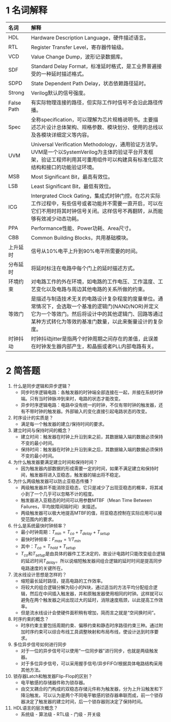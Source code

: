# 1 名词解释

| 名词 | 解释 |
| :--- | :--- |
| HDL | Hardware Description Language，硬件描述语言。 |
| RTL | Register Transfer Level，寄存器传输级。 |
| VCD | Value Change Dump，波形记录数据库。 |
| SDF | Standard Delay Format，标准延时格式，是工业界普遍接受的一种延时描述格式。 |
| SDPD | State Dependent Path Delay，状态依赖路径延时。 |
| Strong | Verilog默认的信号强度。 |
| False Path | 有实际物理连接的路径，但实际工作时信号不会沿此路径传播。 |
| Spec | 全称specification，可以理解为芯片规格说明书。主要描述芯片设计总体架构、规格参数、模块划分、使用的总线以及各模块详细定义等内容。 |
| UVM | Universal Verification Methodology，通用验证方法学。UVM是一个以SystemVerilog为主体的验证平台开发框架，验证工程师利用其可重用组件可以构建具有标准化层次结构和接口的功能验证环境。 |
| MSB | Most Significant Bit，最高有效位。 |
| LSB | Least Significant Bit，最低有效位。 |
| ICG | Intergrated Clock Gating，集成式时钟门控。在芯片实际工作过程中，有些信号或者功能并不需要一直开启，可以在它们不用时将其时钟信号关闭。这样信号不再翻转，从而能够有效减少动态功耗。 |
| PPA | Performance性能、Power功耗、Area尺寸。 |
| CBB | Common Building Blocks，共用基础模块。 |
| 上升延时 | 信号从10%电平上升到90%电平所需要的时间。 |
| 分布延时 | 将延时标注在电路中每个门上的延时描述方式。 |
| 环境约束 | 对电路工作的外在环境，如电路的工作电压、工作温度、工艺变化以及电路与周边其他电路的关系所做的约束。 |
| 等效门 | 是描述与制造技术无关的电路设计复杂程度的度量单位。通常情况下，会选取一个基准的逻辑门(NAND/NOR)并定义它为一个等效门。然后将设计中的其他逻辑门、回路等通过某种方式转化为等效的基准门数量，以此来衡量设计的复杂度。 |
| 时钟抖动 | 时钟抖动jitter是指两个时钟周期之间存在的差值，此误差在时钟发生器内部产生，和晶振或者PLL内部电路有关。 |

# 2 简答题

1. 什么是同步逻辑和异步逻辑？
	- 同步时序逻辑电路：各触发器的时钟端全部连接在一起，并接在系统时钟端。只有当时钟脉冲到来时，电路的状态才能改变。
	- 异步时序逻辑电路：电路中没有统一的时钟，不仅有带时钟的触发器，还有不带时钟的触发器。外部输入的变化直接引起电路状态的改变。
2. 时序设计的实质是？
	- 满足每一个触发器的建立/保持时间的要求。
3. 建立时间与保持时间的概念？
	- 建立时间：触发器在时钟上升沿到来之前，其数据输入端的数据必须保持不变的最小时间。
	- 保持时间：触发器在时钟上升沿到来之后，其数据输入端的数据必须保持不变的最小时间。
4. 为什么触发器要满足建立时间和保持时间？
	- 因为触发器内部数据的形成需要一定的时间，如果不满足建立和保持时间，触发器将进入亚稳态，触发器的输出将不稳定。
5. 为什么两级触发器可以防止亚稳态传播？
	- 两级触发器并不能消除亚稳态，它只是减少了出现亚稳态的概率，将其减小到了一个几乎可以忽略不计的程度。
	- 触发器进入亚稳态的时间可以用参数MTBF（Mean Time Between Failures，平均故障间隔时间）来描述。
	- 两级触发器可以极大地提高MTBF的值，将亚稳态控制在实际应用可以接受范围内的要求。
6. 什么是系统最快时钟频率？
	- 最小时钟周期：$T_{min} = T_{co} + T_{delay} + T_{setup}$
	- 最快时钟频率：$F_{max} = 1 / T_{min}$
	- 其中：$T_{co} = T_{hold} + T_{setup}$
	- $T_{co}$和$T_{setup}$是由具体的器件工艺决定的，故设计电路时只能改变组合逻辑的延迟时间$T_{delay}$，所以说缩短触发器间组合逻辑的延时时间是提高同步电路速度的关键所在。
7. 流水线设计思想是怎样的？
	- 缩短最长延时路径，提高电路的工作效率。
	- 将较大的组合逻辑分解为较小的N块，通过适当的方法平均分配组合逻辑，然后在中间插入触发器，并和原触发器使用相同的时钟。这样就可以避免在两个触发器之间出现过大的延时，消除速度瓶颈，以此提高工作效率。
	- 但是流水线设计会使硬件面积稍有增加，简而言之就是“空间换时间”。
8. 时序约束的概念？
	- 时序约束主要包括周期约束、偏移约束和静态时序路径约束三种。通过附加时序约束可以综合布线工具调整映射和布局布线，使设计达到时序要求。
9. 多位异步信号如何进行同步
	- 对于一位的异步信号可以使用“一位同步器”进行同步，也就是两级触发器。
	- 对于多位异步信号，可以采用握手信号/异步FIFO/根据具体电路结构采用其他方法。
10. 锁存器Latch和触发器Flip-Flop的区别？
	- 电平敏感的存储器件称为锁存器。
	- 由交叉耦合的门构成的双稳态存储元件称为触发器，分为上升沿触发和下降沿触发。可以认为是两个不同电平敏感的锁存器串联而成，前一个锁存器决定了触发器的建立时间，后一个锁存器则决定了保持时间。
11. HDL语言的层次概念？
	- 系统级 - 算法级 - RTL级 - 门级 - 开关级
